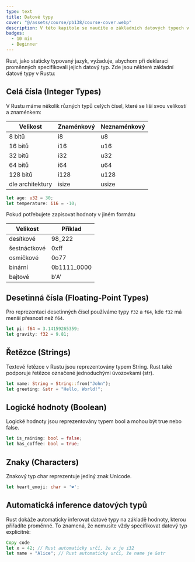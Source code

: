 ```yaml
---
type: text
title: Datové typy
cover: "@/assets/course/pb138/course-cover.webp"
description: V této kapitole se naučíte o základních datových typech v Rustu a jejich použití. Budeme se věnovat číslům, řetězcům a dalším důležitým datovým typům.
badges:
  - 10 min
  - Beginner
---
```


Rust, jako staticky typovaný jazyk, vyžaduje, abychom při deklaraci proměnných specifikovali jejich datový typ. Zde jsou některé základní datové typy v Rustu:

## Celá čísla (Integer Types)

V Rustu máme několik různých typů celých čísel, které se liší svou velikostí a znaménkem:

| Velikost         | Znaménkový | Neznaménkový |
| ---------------- | ---------- | ------------ |
| 8 bitů           | i8         | u8           |
| 16 bitů          | i16        | u16          |
| 32 bitů          | i32        | u32          |
| 64 bitů          | i64        | u64          |
| 128 bitů         | i128       | u128         |
| dle architektury | isize      | usize        |

```rust
let age: u32 = 30;
let temperature: i16 = -10;
```

Pokud potřebujete zapisovat hodnoty v jiném formátu

| Velikost     | Příklad     |
| ------------ | ----------- |
| desítkové    | 98_222      |
| šestnáctkové | 0xff        |
| osmičkové    | 0o77        |
| binární      | 0b1111_0000 |
| bajtové      | b'A'        |

## Desetinná čísla (Floating-Point Types)

Pro reprezentaci desetinných čísel používáme typy `f32` a `f64`, kde `f32` má menší přesnost než `f64`.

```rust
let pi: f64 = 3.14159265359;
let gravity: f32 = 9.81;
```

## Řetězce (Strings)

Textové řetězce v Rustu jsou reprezentovány typem String. Rust také podporuje řetězce označené jednoduchými úvozovkami (str).

```rust
let name: String = String::from("John");
let greeting: &str = "Hello, World!";
```

## Logické hodnoty (Boolean)

Logické hodnoty jsou reprezentovány typem bool a mohou být true nebo false.

```rust
let is_raining: bool = false;
let has_coffee: bool = true;
```

## Znaky (Characters)

Znakový typ char reprezentuje jediný znak Unicode.

```rust
let heart_emoji: char = '❤';
```

## Automatická inference datových typů

Rust dokáže automaticky inferovat datové typy na základě hodnoty, kterou přiřadíte proměnné. To znamená, že nemusíte vždy specifikovat datový typ explicitně:

```rust
Copy code
let x = 42; // Rust automaticky určí, že x je i32
let name = "Alice"; // Rust automaticky určí, že name je &str
```
